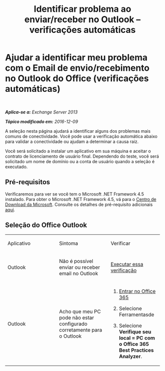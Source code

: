 ﻿---
title: 'Identificar problema ao enviar/receber no Outlook – verificações automáticas'
TOCTitle: Ajudar a identificar meu problema com o Email de envio/recebimento no Outlook do Office (verificações automáticas)
ms:assetid: 0de16c79-807a-4cae-9097-22dd61a157b4
ms:mtpsurl: https://technet.microsoft.com/pt-br/library/Dn793609(v=EXCHG.150)
ms:contentKeyID: 62630004
ms.date: 05/22/2018
mtps_version: v=EXCHG.150
ms.translationtype: MT
---

# Ajudar a identificar meu problema com o Email de envio/recebimento no Outlook do Office (verificações automáticas)

 

_**Aplica-se a:** Exchange Server 2013_

_**Tópico modificado em:** 2016-12-09_

A seleção nesta página ajudará a identificar alguns dos problemas mais comuns de conectividade. Você pode usar a verificação automática abaixo para validar a conectividade ou ajudam a determinar a causa raiz.

Você será solicitado a instalar um aplicativo em sua máquina e aceitar o contrato de licenciamento de usuário final. Dependendo do teste, você será solicitado um nome de domínio ou a conta de usuário quando a seleção é executado.

## Pré-requisitos

Verificaremos para ver se você tem o Microsoft .NET Framework 4.5 instalado. Para obter o Microsoft .NET Framework 4.5, vá para o [Centro de Download da Microsoft](https://www.microsoft.com/en-us/download/details.aspx?id=30653). Consulte os detalhes de pré-requisito adicionais [aqui](https://technet.microsoft.com/library/jj851141\(v=exchg.80\).aspx).

## Seleção do Office Outlook


<table>
<colgroup>
<col style="width: 33%" />
<col style="width: 33%" />
<col style="width: 33%" />
</colgroup>
<tbody>
<tr class="odd">
<td><p>Aplicativo</p></td>
<td><p>Sintoma</p></td>
<td><p>Verificar</p></td>
</tr>
<tr class="even">
<td><p>Outlook</p></td>
<td><p>Não é possível enviar ou receber email no Outlook</p></td>
<td><p><a href="https://go.microsoft.com/fwlink/?linkid=313775">Executar essa verificação</a></p></td>
</tr>
<tr class="odd">
<td><p>Outlook</p></td>
<td><p>Acho que meu PC pode não estar configurado corretamente para o Outlook</p></td>
<td><ol>
<li><p><a href="https://portal.microsoftonline.com/">Entrar no Office 365</a></p></li>
<li><p>Selecione Ferramentasde <a href="https://portal.microsoftonline.com/tools"></a></p></li>
<li><p>Selecione <strong>Verifique seu local = PC com o Office 365 Best Practices Analyzer</strong>.</p></li>
</ol></td>
</tr>
</tbody>
</table>

